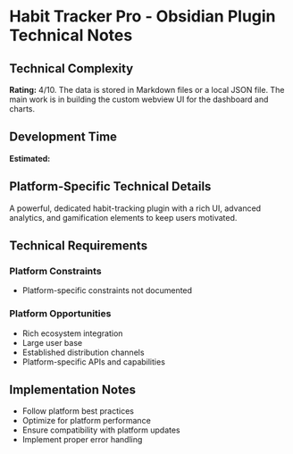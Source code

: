 # Habit Tracker Pro - Obsidian Plugin Technical Notes

## Technical Complexity
**Rating:** 4/10. The data is stored in Markdown files or a local JSON file. The main work is in building the custom webview UI for the dashboard and charts.

## Development Time
**Estimated:** 

## Platform-Specific Technical Details
A powerful, dedicated habit-tracking plugin with a rich UI, advanced analytics, and gamification elements to keep users motivated.

## Technical Requirements

### Platform Constraints
- Platform-specific constraints not documented

### Platform Opportunities
- Rich ecosystem integration
- Large user base
- Established distribution channels
- Platform-specific APIs and capabilities

## Implementation Notes
- Follow platform best practices
- Optimize for platform performance
- Ensure compatibility with platform updates
- Implement proper error handling
